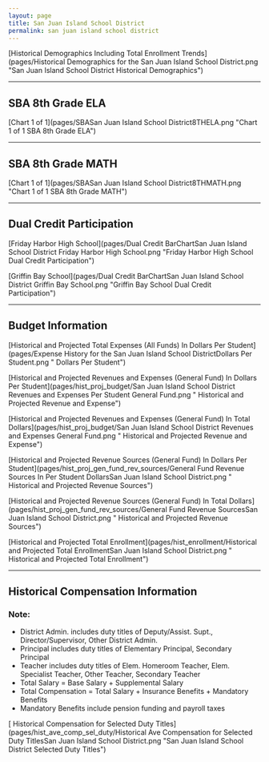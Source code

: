 ```yaml
---
layout: page
title: San Juan Island School District
permalink: san juan island school district
---
```



[Historical Demographics Including Total Enrollment Trends](pages/Historical Demographics for the San Juan Island School District.png "San Juan Island School District Historical Demographics")

___

## SBA 8th Grade ELA

[Chart 1 of 1](pages/SBASan Juan Island School District8THELA.png "Chart 1 of 1 SBA 8th Grade ELA")


___

## SBA 8th Grade MATH

[Chart 1 of 1](pages/SBASan Juan Island School District8THMATH.png "Chart 1 of 1 SBA 8th Grade MATH")


___

## Dual Credit Participation

[Friday Harbor High School](pages/Dual Credit BarChartSan Juan Island School District Friday Harbor High School.png "Friday Harbor High School Dual Credit Participation")

[Griffin Bay School](pages/Dual Credit BarChartSan Juan Island School District Griffin Bay School.png "Griffin Bay School Dual Credit Participation")


___

## Budget Information

[Historical and Projected Total Expenses (All Funds) In Dollars Per Student](pages/Expense History for the San Juan Island School DistrictDollars Per Student.png " Dollars Per Student")

[Historical and Projected Revenues and Expenses (General Fund) In Dollars Per Student](pages/hist_proj_budget/San Juan Island School District Revenues and Expenses Per Student General Fund.png " Historical and Projected Revenue and Expense")

[Historical and Projected Revenues and Expenses (General Fund) In Total Dollars](pages/hist_proj_budget/San Juan Island School District Revenues and Expenses General Fund.png " Historical and Projected Revenue and Expense")

[Historical and Projected Revenue Sources (General Fund) In Dollars Per Student](pages/hist_proj_gen_fund_rev_sources/General Fund Revenue Sources In Per Student DollarsSan Juan Island School District.png " Historical and Projected Revenue Sources")

[Historical and Projected Revenue Sources (General Fund) In Total Dollars](pages/hist_proj_gen_fund_rev_sources/General Fund Revenue SourcesSan Juan Island School District.png " Historical and Projected Revenue Sources")

[Historical and Projected Total Enrollment](pages/hist_enrollment/Historical and Projected Total EnrollmentSan Juan Island School District.png " Historical and Projected Total Enrollment")


___

## Historical Compensation Information
### Note:
- District Admin. includes duty titles of Deputy/Assist. Supt., Director/Supervisor, Other District Admin.
- Principal includes duty titles of Elementary Principal, Secondary Principal
- Teacher includes duty titles of Elem. Homeroom Teacher, Elem. Specialist Teacher, Other Teacher, Secondary Teacher
- Total Salary = Base Salary + Supplemental Salary
- Total Compensation = Total Salary + Insurance Benefits + Mandatory Benefits
- Mandatory Benefits include pension funding and payroll taxes

[ Historical Compensation for Selected Duty Titles](pages/hist_ave_comp_sel_duty/Historical Ave Compensation for Selected Duty TitlesSan Juan Island School District.png "San Juan Island School District Selected Duty Titles")

